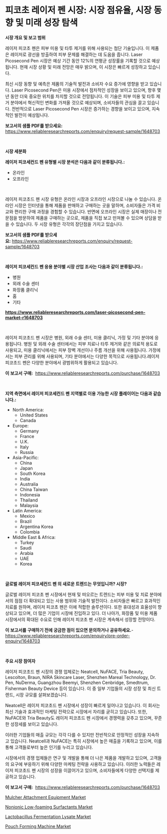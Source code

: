 <p><h1>피코초 레이저 펜 시장: 시장 점유율, 시장 동향 및 미래 성장 탐색</h1></p><p><strong>시장 개요 및 보고 범위</strong></p>
<p><p>레이저 피코초 펜은 피부 미용 및 타투 제거를 위해 사용되는 첨단 기술입니다. 이 제품은 레이저로 광선을 방출하여 피부 문제를 해결하는 데 도움을 줍니다. Laser Picosecond Pen 시장은 예상 기간 동안 12%의 연평균 성장률을 기록할 것으로 예상됩니다. 현재 시장 상황 및 미래 전망은 매우 밝으며, 이 시장은 빠르게 성장하고 있습니다. </p><p>최신 시장 동향 및 예측은 제품의 기술적 발전과 소비자 수요 증가에 영향을 받고 있습니다. Laser Picosecond Pen은 미용 시장에서 점차적인 성장을 보이고 있으며, 향후 몇 년 동안 더욱 중요한 위치를 차지할 것으로 전망됩니다. 이 기술은 피부 미용 및 타투 제거 분야에서 혁신적인 변화를 가져올 것으로 예상되며, 소비자들의 관심을 끌고 있습니다. 전반적으로 Laser Picosecond Pen 시장은 증가하는 경향을 보이고 있으며, 지속적인 발전이 예상됩니다.</p></p>
<p><strong>보고서의 샘플 PDF를 받으세요:</strong> <a href="https://www.reliableresearchreports.com/enquiry/request-sample/1648703">https://www.reliableresearchreports.com/enquiry/request-sample/1648703</a></p>
<p>&nbsp;</p>
<p><strong>시장 세분화</strong></p>
<p><strong>레이저 피코세컨드 펜 유형별 시장 분석은 다음과 같이 분류됩니다.:</strong></p>
<p><ul><li>온라인</li><li>오프라인</li></ul></p>
<p>&nbsp;</p>
<p><p>레이저 피코초드 펜 시장 유형은 온라인 시장과 오프라인 시장으로 나눌 수 있습니다. 온라인 시장은 인터넷을 통해 제품을 판매하고 구매하는 곳을 말하며, 소비자들은 가격 비교와 편리한 구매 과정을 경험할 수 있습니다. 반면에 오프라인 시장은 실제 매장이나 전문점을 방문하여 제품을 구매하는 곳으로, 제품을 직접 보고 만져볼 수 있으며 상담을 받을 수 있습니다. 두 시장 유형은 각각의 장단점을 가지고 있습니다.</p></p>
<p><strong>보고서의 샘플 PDF를 받으세요:</strong>&nbsp;<a href="https://www.reliableresearchreports.com/enquiry/request-sample/1648703">https://www.reliableresearchreports.com/enquiry/request-sample/1648703</a></p>
<p>&nbsp;</p>
<p><strong> 레이저 피코세컨드 펜 응용 분야별 시장 산업 조사는 다음과 같이 분류됩니다.:</strong></p>
<p><ul><li>병원</li><li>외래 수술 센터</li><li>화장품 클리닉</li><li>홈</li><li>기타</li></ul></p>
<p><strong><a href="https://www.reliableresearchreports.com/laser-picosecond-pen-market-r1648703">https://www.reliableresearchreports.com/laser-picosecond-pen-market-r1648703</a></strong></p>
<p>&nbsp;</p>
<p><p>레이저 피코초드 펜 시장은 병원, 외래 수술 센터, 미용 클리닉, 가정 및 기타 분야에 응용됩니다. 병원 및 외래 수술 센터에서는 피부 치료나 타투 제거와 같은 의료적 용도로 사용되고, 미용 클리닉에서는 피부 장벽 개선이나 주름 개선을 위해 사용됩니다. 가정에서는 피부 관리를 위해 사용되며, 기타 분야에서는 다양한 목적으로 사용됩니다.레이저 피코초드 펜은 다양한 분야에서 광범위하게 활용되고 있습니다.</p></p>
<p><strong>이 보고서 구매:</strong>&nbsp; <a href="https://www.reliableresearchreports.com/purchase/1648703">https://www.reliableresearchreports.com/purchase/1648703</a></p>
<p>&nbsp;</p>
<p><strong>지역 측면에서 레이저 피코세컨드 펜 지역별로 이용 가능한 시장 플레이어는 다음과 같습니다.:</strong></p>
<p><ul>
    <li>
        North America:
        <ul>
            <li>United States</li>
            <li>Canada</li>
        </ul>
    </li>
    <li>
        Europe:
        <ul>
            <li>Germany</li>
            <li>France</li>
            <li>U.K.</li>
            <li>Italy</li>
            <li>Russia</li>
        </ul>
    </li>
    <li>
        Asia-Pacific:
        <ul>
            <li>China</li>
            <li>Japan</li>
            <li>South Korea</li>
            <li>India</li>
            <li>Australia</li>
            <li>China Taiwan</li>
            <li>Indonesia</li>
            <li>Thailand</li>
            <li>Malaysia</li>
        </ul>
    </li>
    <li>
        Latin America:
        <ul>
            <li>Mexico</li>
            <li>Brazil</li>
            <li>Argentina Korea</li>
            <li>Colombia</li>
        </ul>
    </li>
    <li>
        Middle East & Africa:
        <ul>
            <li>Turkey</li>
            <li>Saudi</li>
            <li>Arabia</li>
            <li>UAE</li>
            <li>Korea</li>
        </ul>
    </li>
    </ul></p>
<p>&nbsp;</p>
<p><strong>글로벌 레이저 피코세컨드 펜 의 새로운 트렌드는 무엇입니까? 시장?</strong></p>
<p><p>글로벌 레이저 피코초 펜 시장에서 현재 및 떠오르는 트렌드는 피부 미용 및 치료 분야에서의 점점 더 확대되고 있는 사용 범위와 기술적 발전이다. 소비자들은 빠르고 효과적인 치료를 원하며, 레이저 피코초 펜은 이에 적합한 솔루션이다. 또한 휴대성과 효율성이 향상되고 있으며, 더 많은 기업이 시장에 진입하고 있다. 더 나아가, 화장품 및 미용 제품 시장에서의 확대된 수요로 인해 레이저 피코초 펜 시장은 계속해서 성장할 전망이다.</p></p>
<p><strong>이 보고서를 구매하기 전에 궁금한 점이 있으면 문의하거나 공유하세요.</strong>- <a href="https://www.reliableresearchreports.com/enquiry/pre-order-enquiry/1648703">https://www.reliableresearchreports.com/enquiry/pre-order-enquiry/1648703</a></p>
<p>&nbsp;</p>
<p><strong>주요 시장 참여자</strong></p>
<p><p>레이저 피코초드 펜 시장의 경쟁 업체로는 Neatcell, NuFACE, Tria Beauty, Lescolton, Braun, NIRA Skincare Laser, Shenzhen Mareal Technology, Dr. Pen, NuDerma, Guangzhou Beemyi, Shenzhen Cenbridge, Smedtrum, Fisherman Beauty Device 등이 있습니다. 이 중 일부 기업들의 시장 성장 및 최신 트렌드, 시장 규모를 살펴보겠습니다.</p><p>Neatcell은 레이저 피코초드 펜 시장에서 성장이 빠르게 일어나고 있습니다. 이 회사는 최신 기술과 효과적인 마케팅 전략으로 시장에서 자리를 굳히고 있습니다. 또한, NuFACE와 Tria Beauty도 레이저 피코초드 펜 시장에서 경쟁력을 갖추고 있으며, 꾸준한 성장세를 보이고 있습니다.</p><p>이러한 기업들의 매출 규모는 각각 다를 수 있지만 전반적으로 안정적인 성장을 지속하고 있습니다. Neatcell과 NuFACE는 특히 시장에서 높은 매출을 기록하고 있으며, 이를 통해 고객들로부터 높은 인기를 누리고 있습니다.</p><p>시장에서의 경쟁 업체들은 연구 및 개발을 통해 더 나은 제품을 개발하고 있으며, 고객들의 요구에 부응하기 위해 다양한 마케팅 전략을 사용하고 있습니다. 이러한 노력들은 레이저 피코초드 펜 시장의 성장을 이끌어가고 있으며, 소비자들에게 다양한 선택지를 제공하고 있습니다.</p></p>
<p><strong>이 보고서 구매:</strong>&nbsp;&nbsp;<a href="https://www.reliableresearchreports.com/purchase/1648703">https://www.reliableresearchreports.com/purchase/1648703</a></p>
<p><p><a href="https://gamy-alyssum-396.notion.site/Mulcher-Attachment-Equipment-Market-Comprehensive-Assessment-by-Type-Application-and-Geography-3678ed0baa764feeb022b765b44dbb02">Mulcher Attachment Equipment Market</a></p><p><a href="https://www.linkedin.com/pulse/nonionic-low-foaming-surfactants-market-centers-aspects-growth-nqkme?trackingId=6iFDitdfSMz%2Fice%2FHAgVbA%3D%3D">Nonionic Low-foaming Surfactants Market</a></p><p><a href="https://www.linkedin.com/pulse/lactobacillus-fermentation-lysate-market-offers-provide-insightful-q8yce?trackingId=3a1APphrKOJaFZ0lqM49Iw%3D%3D">Lactobacillus Fermentation Lysate Market</a></p><p><a href="https://view.publitas.com/reportprime-1/pouch-forming-machine-market-exploring-market-share-market-trends-and-future-growth/">Pouch Forming Machine Market</a></p></p>